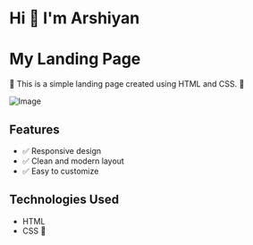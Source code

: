 # Hi 👋 I'm Arshiyan

# My Landing Page

🚀 This is a simple landing page created using HTML and CSS. 🚀

![Image](https://github.com/user-attachments/assets/9c9b0dfd-9f68-44e3-8f41-ed66092abeee)

## Features

- ✅ Responsive design
- ✅ Clean and modern layout
- ✅ Easy to customize

## Technologies Used

- HTML
- CSS 🎨

